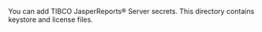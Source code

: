 You can add TIBCO JasperReports® Server secrets. This directory contains keystore and license files. 
